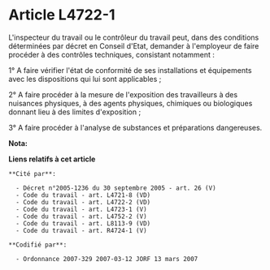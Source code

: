 # Article L4722-1

L'inspecteur du travail ou le contrôleur du travail peut, dans des conditions déterminées par décret en Conseil d'Etat,
demander à l'employeur de faire procéder à des contrôles techniques, consistant notamment :

1° A faire vérifier l'état de conformité de ses installations et équipements avec les dispositions qui lui sont applicables ;

2° A faire procéder à la mesure de l'exposition des travailleurs à des nuisances physiques, à des agents physiques, chimiques
ou biologiques donnant lieu à des limites d'exposition ;

3° A faire procéder à l'analyse de substances et préparations dangereuses.

**Nota:**



**Liens relatifs à cet article**

	**Cité par**:

	  - Décret n°2005-1236 du 30 septembre 2005 - art. 26 (V)
	  - Code du travail - art. L4721-8 (VD)
	  - Code du travail - art. L4722-2 (VD)
	  - Code du travail - art. L4723-1 (V)
	  - Code du travail - art. L4752-2 (V)
	  - Code du travail - art. L8113-9 (VD)
	  - Code du travail - art. R4724-1 (V)

	**Codifié par**:

	  - Ordonnance 2007-329 2007-03-12 JORF 13 mars 2007
